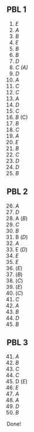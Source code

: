 ## PBL 1

1. *E*
2. *A*
3. *B*
4. *E*
5. *B*
6. *B*
7. *D*
8. *C (A)*
9. *D*
10. *A*
11. *C*
12. *C*
13. *A*
14. *D*
15. *C*
16. *B* (C)
17. *B*
18. *C*
19. *A*
20. *E*
21. *B*
22. *C*
23. *D*
24. *D*
25. *B*

## PBL 2

26. *A*
27. *D*
28. A (*B*)
29. *C*
30. *B*
31. B (*D*)
32. *A*
33. E (*D*)
34. *E*
35. *E*
36. (*E*)
37. (*B*)
38. (*C*)
39. (*E*)
40. (*C*)
51. *C*
52. *A*
53. *B*
54. *D*
55. *B*

## PBL 3
41. *A*
42. *B*
43. *C*
44. *C*
45. D (*E*)
46. *E*
47. *A*
48. *A*
49. *D*
50. *B*

Done!